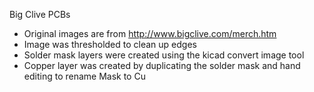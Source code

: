 Big Clive PCBs

* Original images are from http://www.bigclive.com/merch.htm
* Image was thresholded to clean up edges
* Solder mask layers were created using the kicad convert image tool
* Copper layer was created by duplicating the solder mask and hand editing to rename Mask to Cu
